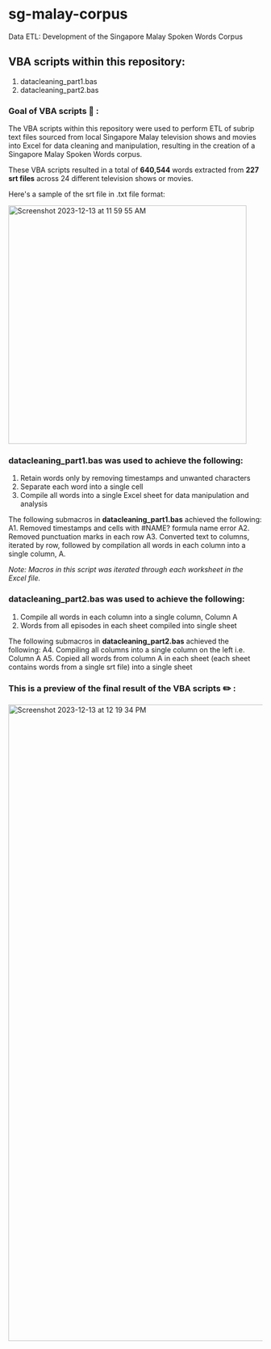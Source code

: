 # sg-malay-corpus
Data ETL: Development of the Singapore Malay Spoken Words Corpus

## **VBA scripts within this repository:**
1. datacleaning_part1.bas
2. datacleaning_part2.bas

### Goal of VBA scripts 🎯 : 
The VBA scripts within this repository were used to perform ETL of subrip text files sourced from local Singapore Malay television shows and movies into Excel for data cleaning and manipulation, resulting in the creation of a Singapore Malay Spoken Words corpus. 

These VBA scripts resulted in a total of **640,544** words extracted from **227 srt files** across 24 different television shows or movies. 

Here's a sample of the srt file in .txt file format:

<img width="472" alt="Screenshot 2023-12-13 at 11 59 55 AM" src="https://github.com/nurulj11/sg-malay-corpus/assets/145952859/e2512cf3-23c4-4e67-8c3a-98c76177ce4b">


### **datacleaning_part1.bas** was used to achieve the following:
1. Retain words only by removing timestamps and unwanted characters
2. Separate each word into a single cell
3. Compile all words into a single Excel sheet for data manipulation and analysis

The following submacros in **datacleaning_part1.bas** achieved the following: 
A1. Removed timestamps and cells with #NAME? formula name error
A2. Removed punctuation marks in each row 
A3. Converted text to columns, iterated by row, followed by compilation all words in each column into a single column, A. 

_Note: Macros in this script was iterated through each worksheet in the Excel file._


### **datacleaning_part2.bas** was used to achieve the following:
1. Compile all words in each column into a single column, Column A
3. Words from all episodes in each sheet compiled into single sheet

The following submacros in **datacleaning_part2.bas** achieved the following: 
A4. Compiling all columns into a single column on the left i.e. Column A
A5. Copied all words from column A in each sheet (each sheet contains words from a single srt file) into a single sheet

### This is a preview of the final result of the VBA scripts :pencil2:	: 

<img width="1260" alt="Screenshot 2023-12-13 at 12 19 34 PM" src="https://github.com/nurulj11/sg-malay-corpus/assets/145952859/8861d505-bb62-442f-ab91-cc9ae260bd1f">
